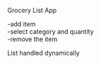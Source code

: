 Grocery List App

-add item <br>
-select category and quantity <br>
-remove the item <br>

List handled dynamically
